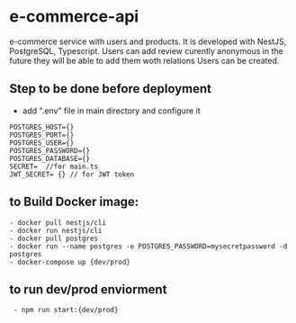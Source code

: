 # e-commerce-api

e-commerce service with users and products. It is developed with NestJS, PostgreSQL, Typescript.
Users can add review curently anonymous in the future they will be able to add them woth relations
Users can be created.

## Step to be done before deployment

- add ".env" file in main directory and configure it

```
POSTGRES_HOST={}
POSTGRES_PORT={}
POSTGRES_USER={}
POSTGRES_PASSWORD={}
POSTGRES_DATABASE={}
SECRET=  //for main.ts
JWT_SECRET= {} // for JWT token
```

## to Build Docker image:

```
- docker pull nestjs/cli
- docker run nestjs/cli
- docker pull postgres
- docker run --name postgres -e POSTGRES_PASSWORD=mysecretpassword -d postgres
- docker-compose up {dev/prod}

```

## to run dev/prod enviorment

```
 - npm run start:{dev/prod}
```
